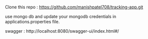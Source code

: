 Clone this repo : https://github.com/manishpatel708/tracking-app.git

use mongo db and update your mongodb credentials in applications.properties file.

swagger : http://localhost:8080/swagger-ui/index.html#/

